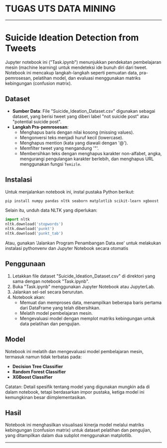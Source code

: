 # TUGAS UTS DATA MINING

---

# Suicide Ideation Detection from Tweets

Jupyter notebook ini ("Task.ipynb") menunjukkan pendekatan pembelajaran mesin (machine learning) untuk mendeteksi ide bunuh diri dari tweet. Notebook ini mencakup langkah-langkah seperti pemuatan data, pra-pemrosesan, pelatihan model, dan evaluasi menggunakan matriks kebingungan (confusion matrix).

## Dataset

- **Sumber Data**: File "Suicide_Ideation_Dataset.csv" digunakan sebagai dataset, yang berisi tweet yang diberi label "not suicide post" atau "potential suicide post".
- **Langkah Pra-pemrosesan**:
  - Menghapus baris dengan nilai kosong (missing values).
  - Mengonversi teks menjadi huruf kecil (lowercase).
  - Menghapus mention (kata yang diawali dengan '@').
  - Memfilter tweet yang mengandung '&quot;'.
  - Membersihkan teks dengan menghapus karakter non-alfabet, angka, mengurangi pengulangan karakter berlebih, dan menghapus URL menggunakan fungsi `Temizle`.

## Instalasi

Untuk menjalankan notebook ini, instal pustaka Python berikut:

```bash
pip install numpy pandas nltk seaborn matplotlib scikit-learn xgboost
```

Selain itu, unduh data NLTK yang diperlukan:

```python
import nltk
nltk.download('stopwords')
nltk.download('punkt')
nltk.download('punkt_tab')
```

Atau, gunakan 'Jalankan Program Penambangan Data.exe' untuk melakukan instalasi pythonvenv dan Jupyter Notebook secara otomatis

## Penggunaan

1. Letakkan file dataset "Suicide_Ideation_Dataset.csv" di direktori yang sama dengan notebook "Task.ipynb".
2. Buka "Task.ipynb" menggunakan Jupyter Notebook atau JupyterLab.
3. Jalankan sel-sel secara berurutan.
4. Notebook akan:
   - Memuat dan memproses data, menampilkan beberapa baris pertama dari DataFrame yang telah dibersihkan.
   - Melatih model pembelajaran mesin.
   - Mengevaluasi model dengan memplot matriks kebingungan untuk data pelatihan dan pengujian.

## Model

Notebook ini melatih dan mengevaluasi model pembelajaran mesin, termasuk namun tidak terbatas pada:

- **Decision Tree Classifier**
- **Random Forest Classifier**
- **XGBoost Classifier**

Catatan: Detail spesifik tentang model yang digunakan mungkin ada di dalam notebook, tetapi berdasarkan impor pustaka, ketiga model ini kemungkinan besar diimplementasikan.

## Hasil

Notebook ini menghasilkan visualisasi kinerja model melalui matriks kebingungan (confusion matrix) untuk dataset pelatihan dan pengujian, yang ditampilkan dalam dua subplot menggunakan matplotlib.

---
